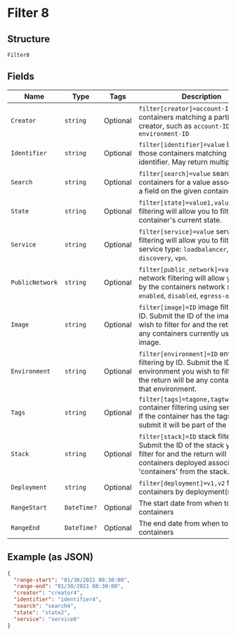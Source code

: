 
# Filter 8

## Structure

`Filter8`

## Fields

| Name | Type | Tags | Description |
|  --- | --- | --- | --- |
| `Creator` | `string` | Optional | `filter[creator]=account-ID` filter for containers matching a particular creator, such as `account-ID` or `environment-ID` |
| `Identifier` | `string` | Optional | `filter[identifier]=value` List only those containers matching this identifier. May return multiple results. |
| `Search` | `string` | Optional | `filter[search]=value` search containers for a value associated with a field on the given container(s). |
| `State` | `string` | Optional | `filter[state]=value1,value2` state filtering will allow you to filter by the container's current state. |
| `Service` | `string` | Optional | `filter[service]=value` service filtering will allow you to filter by service type: `loadbalancer`, `discovery`, `vpn`. |
| `PublicNetwork` | `string` | Optional | `filter[public_network]=value` public network filtering will allow you to filter by the containers network settings: `enabled`, `disabled`, `egress-only`. |
| `Image` | `string` | Optional | `filter[image]=ID` image filtering by ID.  Submit the ID of the image you wish to filter for and the return will be any containers currently using the image. |
| `Environment` | `string` | Optional | `filter[environment]=ID` environment filtering by ID.  Submit the ID of the environment you wish to filter for and the return will be any containers in that environment. |
| `Tags` | `string` | Optional | `filter[tags]=tagone,tagtwo,tagthree` container filtering using server tags. If the container has the tags you submit it will be part of the return. |
| `Stack` | `string` | Optional | `filter[stack]=ID` stack filtering by ID.  Submit the ID of the stack you wish to filter for and the return will be any containers deployed associated with 'containers' from the stack. |
| `Deployment` | `string` | Optional | `filter[deployment]=v1,v2` filter containers by deployment(s). |
| `RangeStart` | `DateTime?` | Optional | The start date from when to pull the containers |
| `RangeEnd` | `DateTime?` | Optional | The end date from when to pull the containers |

## Example (as JSON)

```json
{
  "range-start": "01/30/2021 08:30:00",
  "range-end": "01/30/2021 08:30:00",
  "creator": "creator4",
  "identifier": "identifier4",
  "search": "search4",
  "state": "state2",
  "service": "service6"
}
```

